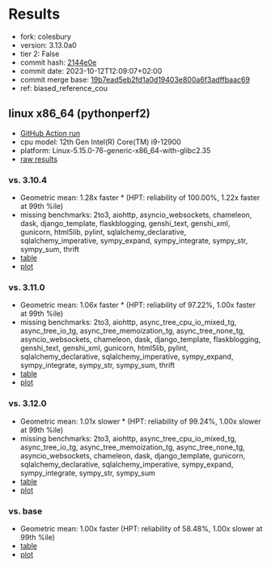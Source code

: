 # Results

- fork: colesbury
- version: 3.13.0a0
- tier 2: False
- commit hash: [2144e0e](https://github.com/colesbury/cpython/commit/2144e0e)
- commit date: 2023-10-12T12:09:07+02:00
- commit merge base: [19b7ead5eb2fd1a0d19403e800a6f3adffbaac69](https://github.com/colesbury/cpython/commit/19b7ead5eb2fd1a0d19403e800a6f3adffbaac69)
- ref: biased_reference_cou

## linux x86_64 (pythonperf2)

- [GitHub Action run](https://github.com/faster-cpython/benchmarking/actions/runs/6497410161)
- cpu model: 12th Gen Intel(R) Core(TM) i9-12900
- platform: Linux-5.15.0-76-generic-x86_64-with-glibc2.35
- [raw results](bm-20231012-pythonperf2-x86_64-colesbury-biased_reference_cou-3.13.0a0-2144e0e.json)

### vs. 3.10.4

- Geometric mean: 1.28x faster \* (HPT: reliability of 100.00%, 1.22x faster at 99th %ile)
- missing benchmarks: 2to3, aiohttp, asyncio_websockets, chameleon, dask, django_template, flaskblogging, genshi_text, genshi_xml, gunicorn, html5lib, pylint, sqlalchemy_declarative, sqlalchemy_imperative, sympy_expand, sympy_integrate, sympy_str, sympy_sum, thrift
- [table](bm-20231012-pythonperf2-x86_64-colesbury-biased_reference_cou-3.13.0a0-2144e0e-vs-3.10.4.md)
- [plot](bm-20231012-pythonperf2-x86_64-colesbury-biased_reference_cou-3.13.0a0-2144e0e-vs-3.10.4.png)

### vs. 3.11.0

- Geometric mean: 1.06x faster \* (HPT: reliability of 97.22%, 1.00x faster at 99th %ile)
- missing benchmarks: 2to3, aiohttp, async_tree_cpu_io_mixed_tg, async_tree_io_tg, async_tree_memoization_tg, async_tree_none_tg, asyncio_websockets, chameleon, dask, django_template, flaskblogging, genshi_text, genshi_xml, gunicorn, html5lib, pylint, sqlalchemy_declarative, sqlalchemy_imperative, sympy_expand, sympy_integrate, sympy_str, sympy_sum, thrift
- [table](bm-20231012-pythonperf2-x86_64-colesbury-biased_reference_cou-3.13.0a0-2144e0e-vs-3.11.0.md)
- [plot](bm-20231012-pythonperf2-x86_64-colesbury-biased_reference_cou-3.13.0a0-2144e0e-vs-3.11.0.png)

### vs. 3.12.0

- Geometric mean: 1.01x slower \* (HPT: reliability of 99.24%, 1.00x slower at 99th %ile)
- missing benchmarks: 2to3, aiohttp, async_tree_cpu_io_mixed_tg, async_tree_io_tg, async_tree_memoization_tg, async_tree_none_tg, asyncio_websockets, chameleon, dask, django_template, gunicorn, sqlalchemy_declarative, sqlalchemy_imperative, sympy_expand, sympy_integrate, sympy_str, sympy_sum
- [table](bm-20231012-pythonperf2-x86_64-colesbury-biased_reference_cou-3.13.0a0-2144e0e-vs-3.12.0.md)
- [plot](bm-20231012-pythonperf2-x86_64-colesbury-biased_reference_cou-3.13.0a0-2144e0e-vs-3.12.0.png)

### vs. base

- Geometric mean: 1.00x faster (HPT: reliability of 58.48%, 1.00x slower at 99th %ile)
- [table](bm-20231012-pythonperf2-x86_64-colesbury-biased_reference_cou-3.13.0a0-2144e0e-vs-base.md)
- [plot](bm-20231012-pythonperf2-x86_64-colesbury-biased_reference_cou-3.13.0a0-2144e0e-vs-base.png)

